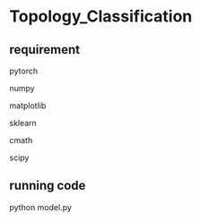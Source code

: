 # Topology_Classification

## requirement

pytorch

numpy

matplotlib

sklearn

cmath

scipy

## running code

python model.py
